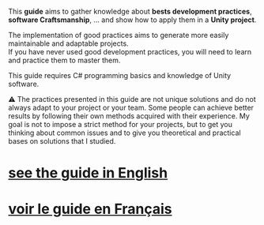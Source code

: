 This **guide** aims to gather knowledge about **bests development practices**, **software Craftsmanship**, ... and show how to apply them in a **Unity project**. 

The implementation of good practices aims to generate more easily maintainable and adaptable projects.  
If you have never used good development practices, you will need to learn and practice them to master them.  

This guide requires C# programming basics and knowledge of Unity software.  
  
⚠️ The practices presented in this guide are not unique solutions and do not always adapt to your project or your team. Some people can achieve better results by following their own methods acquired with their experience. My goal is not to impose a strict method for your projects, but to get you thinking about common issues and to give you theoretical and practical bases on solutions that I studied.



# [see the guide in English](/En/Summary.md)


# [voir le guide en Français](/Fr/Summary.md)


